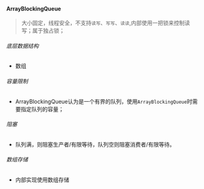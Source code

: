 #### ArrayBlockingQueue

> 大小固定，线程安全，不支持`读写`、`写写`、`读读`,内部使用一把锁来控制读写；属于独占锁；

###### 底层数据结构

- 数组

###### 容量限制

- ArrayBlockingQueue认为是一个有界的队列，使用`ArrayBlockingQueue`时需要指定队列的容量；

###### 阻塞

- 队列满，则阻塞生产者/有限等待，队列空则阻塞消费者/有限等待。

###### 数组存储

- 内部实现使用数组存储

